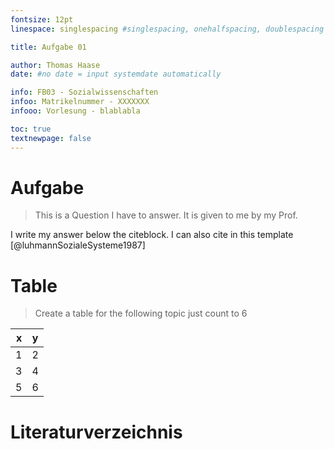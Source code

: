 ```yaml
---
fontsize: 12pt
linespace: singlespacing #singlespacing, onehalfspacing, doublespacing

title: Aufgabe 01

author: Thomas Haase
date: #no date = input systemdate automatically

info: FB03 - Sozialwissenschaften
infoo: Matrikelnummer - XXXXXXX
infooo: Vorlesung - blablabla

toc: true
textnewpage: false
---
```



# Aufgabe

> This is a Question I have to answer.
> It is given to me by my Prof.

I write my answer below the citeblock. I can also cite in this template [@luhmannSozialeSysteme1987]

# Table

> Create a table for the following topic
> just count to 6

| x | y |
|--:|---|
| 1 | 2 |
| 3 | 4 |
| 5 | 6 |

# Literaturverzeichnis
